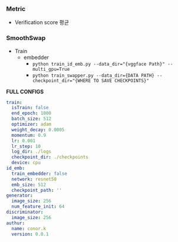 ### Metric 
  - Verification score 평균

### SmoothSwap 

- Train
  - embedder 
      - `python train_id_emb.py --data_dir="{vggface Path}" --multi_gpu=True`
      - `python train_swapper.py --data_dir={DATA PATH} --checkpoint_dir="{WHERE TO SAVE CHECKPOINTS}"`


**FULL CONFIGS**
```yaml
train:
  isTrain: false
  end_epoch: 1000
  batch_size: 512
  optimizer: adam
  weight_decay: 0.0005
  momentum: 0.9
  lr: 0.001
  lr_step: 10
  log_dir: ./logs
  checkpoint_dir: ./checkpoints
  device: cpu
id_emb:
  train_embedder: false
  network: resnet50
  emb_size: 512
  checkpoint_path: ''
generator:
  image_size: 256
  num_feature_init: 64
discriminator:
  image_size: 256
authur:
  name: conor.k
  version: 0.0.1
```
